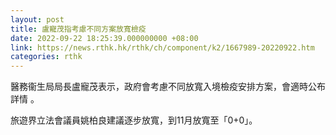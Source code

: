 ```yaml
---
layout: post
title: 盧寵茂指考慮不同方案放寬檢疫　
date: 2022-09-22 18:25:39.000000000 +08:00
link: https://news.rthk.hk/rthk/ch/component/k2/1667989-20220922.htm
categories: rthk
---
```


醫務衞生局局長盧寵茂表示，政府會考慮不同放寬入境檢疫安排方案，會適時公布詳情 。

旅遊界立法會議員姚柏良建議逐步放寬，到11月放寬至「0+0」。
